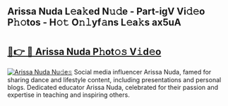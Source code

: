 ## Arissa Nuda L𝚎a𝚔ed N𝚞𝚍e - Part-igV Vi𝚍𝚎o P𝚑𝚘tos - H𝚘𝚝 O𝚗𝚕yf𝚊ns L𝚎a𝚔s ax5uA

# <h2><a href="http://kfclb9a.oniu.top/?m=Arissa+Nuda">🔗👉 🔴 Arissa Nuda P𝚑ot𝚘𝚜 V𝚒d𝚎o</a></h2>

[![Arissa Nuda Nu𝚍e𝚜](https://i.imgur.com/0qMVB7G.gif)](http://kfclb9a.oniu.top/?m=Arissa+Nuda)
Social media influencer Arissa Nuda, famed for sharing dance and lifestyle content, including presentations and personal blogs. Dedicated educator Arissa Nuda, celebrated for their passion and expertise in teaching and inspiring others.  
